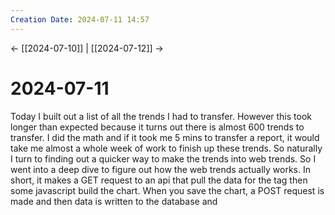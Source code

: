 ```yaml
---
Creation Date: 2024-07-11 14:57
---
```


<- [[2024-07-10]] | [[2024-07-12]]  ->

# 2024-07-11
Today I built out a list of all the trends I had to transfer. However this took longer than expected because it turns out there is almost 600 trends to transfer. I did the math and if it took me 5 mins to transfer a report, it would take me almost a whole week of work to finish up these trends. So naturally I turn to finding out a quicker way to make the trends into web trends. So I went into a deep dive to figure out how the web trends actually works. In short, it makes a GET request to an api that pull the data for the tag then some javascript build the chart. When you save the chart, a POST request is made and then data is written to the database and 